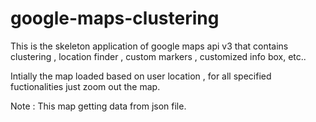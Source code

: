 google-maps-clustering
======================

This is the skeleton application of google maps api v3 that contains clustering , location finder , custom markers , customized info box, etc..

Intially the map loaded based on user location , for all specified fuctionalities just zoom out the map.

Note : This map getting data from json file.
